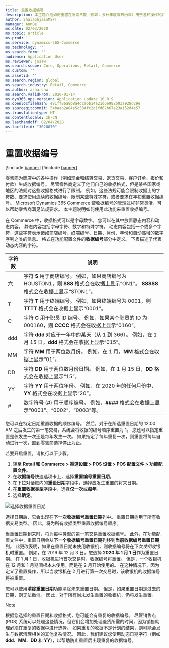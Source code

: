 ```yaml
---
title: 重置收据编号
description: 本主题介绍如何重置在所需日期（例如，会计年度或日历年）用于各种操作的收据编号。
author: ShalabhjainMSFT
manager: AnnBe
ms.date: 02/03/2020
ms.topic: article
ms.prod: ''
ms.service: dynamics-365-Commerce
ms.technology: ''
ms.search.form: ''
audience: Application User
ms.reviewer: josaw
ms.search.scope: Core, Operations, Retail, Commerce
ms.custom: ''
ms.assetid: ''
ms.search.region: global
ms.search.industry: Retail, Commerce
ms.author: asharchw
ms.search.validFrom: 2020-01-14
ms.dyn365.ops.version: Application update 10.0.9
ms.openlocfilehash: e81ff86a8b8a4dca6b14a21d6e982b03a928d29e
ms.sourcegitcommit: 54baab2a04e5c534fc2d1fd67b67e23a152d4e57
ms.translationtype: HT
ms.contentlocale: zh-CN
ms.lasthandoff: 02/04/2020
ms.locfileid: "3020070"
---
```

# <a name="reset-receipt-numbers"></a>重置收据编号 

[!include [banner](includes/banner.md)]
[!include [banner](includes/preview-banner.md)]

零售商为商店中的各种操作（例如现金和结转交易、退货交易、客户订单、报价和付款）生成收据编号。 尽管零售商定义了他们自己的收据格式，但是某些国家或地区的法规对这些收据格式进行了限制。 例如，这些法规可能会限制收据上的字符数、要求使用连续的收据编号、限制某些特殊字符，或者要求在年初重置收据编号。 Microsoft Dynamics 365 Commerce 使收据编号的管理过程非常灵活，可以帮助零售商满足法规要求。 本主题说明如何使用此功能来重置收据编号。

在 Commerce 中，收据格式可以是字母数字。 您可以在其中放置静态内容和动态内容。 静态内容包括字母字符、数字和特殊字符。 动态内容包括一个或多个字符，这些字符表示诸如商店编号、终端编号、日期、月份、年份和自动递增的数字序列之类的信息。 格式在功能配置文件的**收据编号**部分中定义。 下表描述了代表动态内容的字符。

| 字符数 | 说明 |
|------------|-------------|
| 六          | 字符 **S** 用于商店编号。 例如，如果商店编号为 HOUSTON1，则 **SSS** 格式会在收据上显示“ON1”。 **SSSSS** 格式会在收据上显示“STON1”。 |
| T          | 字符 **T** 用于终端编号。 例如，如果终端编号为 0001，则 **TTTT** 格式会在收据上显示“0001”。 |
| C          | 字符 **C** 用于职员 ID 编号。 例如，如果某个职员的 ID 为 000160，则 **CCCC** 格式会在收据上显示“0160”。 |
| ddd        | 字符 **ddd** 对应于一年中的某天（从 1 到 366）。 例如，在 1 月 15 日，**ddd** 格式会在收据上显示“015”。 |
| MM         | 字符 **MM** 用于两位数月份。 例如，在 1 月，**MM** 格式会在收据上显示“01”。 |
| DD         | 字符 **DD** 用于两位数月份日期。 例如，在 1 月 15 日，**DD** 格式会在收据上显示“15”。 |
| YY         | 字符 **YY** 用于两位年份。 例如，在 2020 年的任何月份中，**YY** 格式会在收据上显示“20”。 |
| \#         | 数字符号 (**\#**) 用于顺序编号。 例如，**####** 格式会在收据上显示“0001”、“0002”、“0003”等。 |

您可以在特定日期重置收据的顺序编号。 然后，对于在所选重置日期的 12:00 AM 之后发生的第一笔交易，系统会将收据的编号顺序重置为 1。 您还可以指定重置是仅发生一次还是每年发生一次。 如果指定了每年重复一次，则重置将每年自动进行一次，直到零售商选择停止为止。 

若要开启重置，请执行以下步骤。

1. 转至 **Retail 和 Commerce \> 渠道设置 \> POS 设置 \> POS 配置文件 \> 功能配置文件**。
1. 在**收据编号**快速选项卡上，选择**重置编号重置日期**。
1. 在下拉对话框内的**重设日期**字段中，选择应发生重置的将来日期。
1. 在**重置收据类型**字段中，选择**仅一次**或**每年**。
1. 选择**确定**。

![选择收据重置日期](media/Enable_receipt_reset.png "选择收据重置日期")

选择日期后，它会出现在**下一次收据编号重置日期**列中。 重置日期适用于所有收据交易类型。 因此，将为所有收据类型重置收据编号顺序。

当重置日期到来时，将为每种类型的第一笔交易重置收据编号。 此外，在功能配置文件中，重置日期会从**下一个收据编号重置日期**列移到**当前收据编号重置日期**列。 此更改表明，如果在重置日期未使用收银机，则收据编号将在下次*使用*收银机时重置。 例如，在 2019 年 12 月 3 日，您选择 **2020 年 1 月 1 日**作为重置日期。 在 1 月 1 日，收银机进行首次交易时，收据编号将重置。 但是，一个收银机在 12 月和 1 月期间根本未使用，而是在 2 月开始使用的。 在这种情况下，因为定义了重置操作，所以当收银机在 2 月进行第一次交易时，该收银机的收据编号将被重置。

您可以使用**清除重置日期**功能清除未来重置日期。 但是，如果重置日期是过去的日期，则无法撤消。 因此，对于所有尚未发生重置的收银机，仍将发生重置。

> [!NOTE]
> 根据您选择的重置日期和收据格式，您可能会有重复的收据编号。 尽管销售点 (POS) 系统可以处理这些情况，但它们会增加处理退货所需的时间，因为销售助理必须在重复的收据中进行选择。 如果重复的收据不是计划的结果，则可能会发生与数据清理相关的其他复杂情况。 因此，我们建议您使用动态日期字符（例如 **ddd**、**MM**、**DD** 和 **YY**），以帮助防止重置后出现重复的收据编号。
